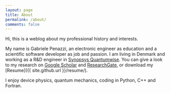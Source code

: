 ```yaml
---
layout: page
title: About
permalink: /about/
comments: false
---
```


Hi, this is a weblog about my professional history and interests.

My name is Gabriele Penazzi, an electronic engineer as education
and a scientific software developer as job and passion.
I am living in Denmark and working as a R&D engineer
in [Synopsys Quantumwise](<http://www.quantumwise.com>).
 You can give a look to my research on
[Google Scholar](http://scholar.google.de/citations?hl=de&user=4CCZ3ecAAAAJ)
and [ResearchGate](https://www.researchgate.net/profile/Gabriele_Penazzi2/), or
download my [Resume]({{ site.github.url }}/resume/).

I enjoy device physics, quantum mechanics, coding in Python, C++ and Fortran.
